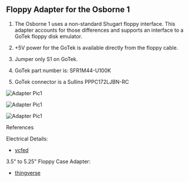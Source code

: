 Floppy Adapter for the Osborne 1
--------------------------------

1. The Osborne 1 uses a non-standard Shugart floppy interface.  This adapter accounts for those 
differences and supports an interface to a GoTek floppy disk emulator.

2. +5V power for the GoTek is available directly from the floppy cable.

3. Jumper only S1 on GoTek.

4. GoTek part number is:  SFR1M44-U100K

5. GoTek connector is a Sullins PPPC172LJBN-RC

![Adapter Pic1](https://vissernet.ca/picture_library/FloppyAdapter_V1.1.png)

![Adapter Pic1](https://vissernet.ca/picture_library/FloppyAdapter_01.png)

![Adapter Pic1](https://vissernet.ca/picture_library/FloppyAdapter_02.png)

References

Electrical Details:

* [vcfed](http://www.vcfed.org/forum/showthread.php?56999-Osborne-1-Gotek-Floppy-Emulator-SUCCESS!)

3.5" to 5.25" Floppy Case Adapter:

* [thingverse](https://www.thingiverse.com/thing:2217061)


